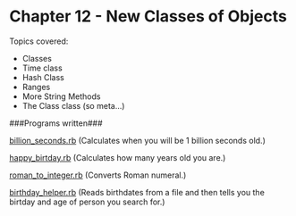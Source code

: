 Chapter 12 - New Classes of Objects
===================

Topics covered:
* Classes
* Time class
* Hash Class
* Ranges
* More String Methods
* The Class class (so meta...)

###Programs written###

[billion_seconds.rb](https://github.com/mebezac/ltp/blob/master/Chapter%2012/billion_seconds.rb) (Calculates when you will be 1 billion seconds old.)

[happy_birtday.rb](https://github.com/mebezac/ltp/blob/master/Chapter%2012/happy_birthday.rb) (Calculates how many years old you are.)

[roman_to_integer.rb](https://github.com/mebezac/ltp/blob/master/Chapter%2012/roman_to_integer.rb) (Converts Roman numeral.)

[birthday_helper.rb](https://github.com/mebezac/ltp/blob/master/Chapter%2012/birthday_helper.rb) (Reads birthdates from a file and then tells you the birtday and age of person you search for.)